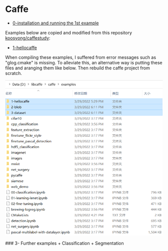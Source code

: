 # Caffe
+ [0-installation and running the 1st example](https://github.com/suzyi/cpp/blob/master/caffe/0-caffe_installation.md)

Examples below are copied and modified from this repository [koosyong/caffestudy](https://github.com/koosyong/caffestudy/):
+ [1-hellocaffe](https://github.com/suzyi/cpp/tree/master/caffe/1-hellocaffe)

When compiling these examples, I suffered from error messages such as "glog.cmake" is missing. To alleviate this, an alternative way is putting these files and aranging them like below. Then rebuild the caffe project from scratch.
<p align="center">
  <img src="imgs/how_to_run_examples.png" width="550" title="how_to_run_examples.png">
</p>
### 3- Further examples
+ Classification
+ Segmentation
